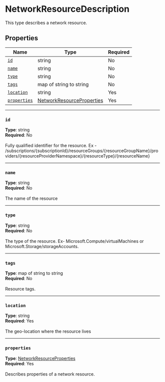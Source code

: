 # NetworkResourceDescription

This type describes a network resource.

## Properties
| Name | Type | Required |
| --- | --- | --- |
| [`id`](#id) | string | No |
| [`name`](#name) | string | No |
| [`type`](#type) | string | No |
| [`tags`](#tags) | map of string to string | No |
| [`location`](#location) | string | Yes |
| [`properties`](#properties) | [NetworkResourceProperties](mesh-model-networkresourceproperties.md) | Yes |

____
### `id`
__Type__: string <br/>
__Required__: No<br/>
<br/>
Fully qualified identifier for the resource. Ex - /subscriptions/{subscriptionId}/resourceGroups/{resourceGroupName}/providers/{resourceProviderNamespace}/{resourceType}/{resourceName}

____
### `name`
__Type__: string <br/>
__Required__: No<br/>
<br/>
The name of the resource

____
### `type`
__Type__: string <br/>
__Required__: No<br/>
<br/>
The type of the resource. Ex- Microsoft.Compute/virtualMachines or Microsoft.Storage/storageAccounts.

____
### `tags`
__Type__: map of string to string <br/>
__Required__: No<br/>
<br/>
Resource tags.

____
### `location`
__Type__: string <br/>
__Required__: Yes<br/>
<br/>
The geo-location where the resource lives

____
### `properties`
__Type__: [NetworkResourceProperties](mesh-model-networkresourceproperties.md) <br/>
__Required__: Yes<br/>
<br/>
Describes properties of a network resource.
